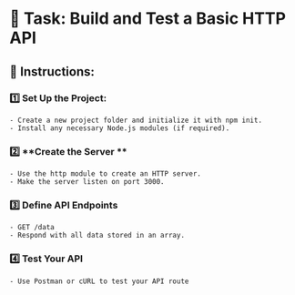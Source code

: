 # 🚀 Task: Build and Test a Basic HTTP API 

## 🌟 Instructions:

### 1️⃣ **Set Up the Project:**
    - Create a new project folder and initialize it with npm init.
    - Install any necessary Node.js modules (if required).

### 2️⃣ **Create the Server **
    - Use the http module to create an HTTP server.
    - Make the server listen on port 3000.

### 3️⃣ **Define API Endpoints**
    - GET /data
    - Respond with all data stored in an array.

### 4️⃣ **Test Your API**
    - Use Postman or cURL to test your API route

